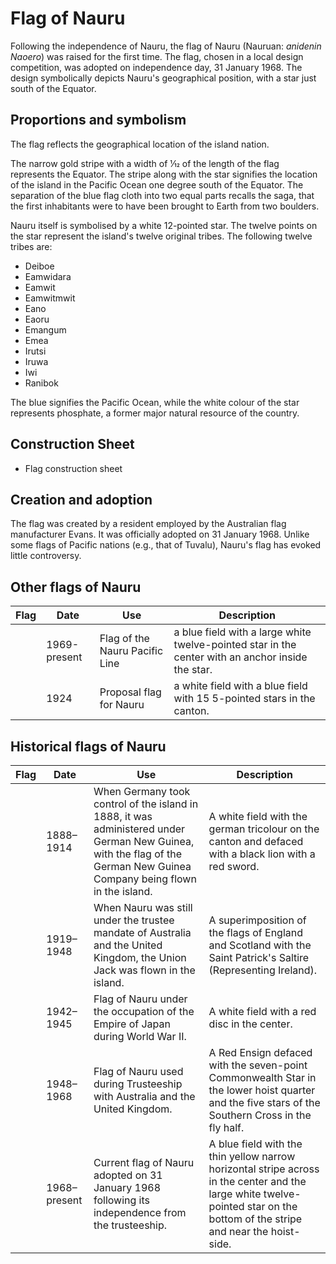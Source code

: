 # Flag of Nauru

Following the independence of Nauru, the flag of Nauru (Nauruan: *anidenin Naoero*) was raised for the first time. The flag, chosen in a local design competition, was adopted on independence day, 31 January 1968. The design symbolically depicts Nauru's geographical position, with a star just south of the Equator.

## Proportions and symbolism

The flag reflects the geographical location of the island nation.

The narrow gold stripe with a width of 1⁄12 of the length of the flag represents the Equator. The stripe along with the star signifies the location of the island in the Pacific Ocean one degree south of the Equator. The separation of the blue flag cloth into two equal parts recalls the saga, that the first inhabitants were to have been brought to Earth from two boulders.

Nauru itself is symbolised by a white 12-pointed star. The twelve points on the star represent the island's twelve original tribes. The following twelve tribes are:

- Deiboe
- Eamwidara
- Eamwit
- Eamwitmwit
- Eano
- Eaoru
- Emangum
- Emea
- Irutsi
- Iruwa
- Iwi
- Ranibok

The blue signifies the Pacific Ocean, while the white colour of the star represents phosphate, a former major natural resource of the country.

## Construction Sheet

- Flag construction sheet

## Creation and adoption

The flag was created by a resident employed by the Australian flag manufacturer Evans. It was officially adopted on 31 January 1968. Unlike some flags of Pacific nations (e.g., that of Tuvalu), Nauru's flag has evoked little controversy.

## Other flags of Nauru

| Flag | Date         | Use                            | Description                                                                                       |
| ---- | ------------ | ------------------------------ | ------------------------------------------------------------------------------------------------- |
|      | 1969-present | Flag of the Nauru Pacific Line | a blue field with a large white twelve-pointed star in the center with an anchor inside the star. |
|      | 1924         | Proposal flag for Nauru        | a white field with a blue field with 15 5-pointed stars in the canton.                            |

## Historical flags of Nauru

| Flag | Date         | Use                                                                                                                                                                     | Description                                                                                                                                                                  |
| ---- | ------------ | ----------------------------------------------------------------------------------------------------------------------------------------------------------------------- | ---------------------------------------------------------------------------------------------------------------------------------------------------------------------------- |
|      | 1888–1914    | When Germany took control of the island in 1888, it was administered under German New Guinea, with the flag of the German New Guinea Company being flown in the island. | A white field with the german tricolour on the canton and defaced with a black lion with a red sword.                                                                        |
|      | 1919–1948    | When Nauru was still under the trustee mandate of Australia and the United Kingdom, the Union Jack was flown in the island.                                             | A superimposition of the flags of England and Scotland with the Saint Patrick's Saltire (Representing Ireland).                                                              |
|      | 1942–1945    | Flag of Nauru under the occupation of the Empire of Japan during World War II.                                                                                          | A white field with a red disc in the center.                                                                                                                                 |
|      | 1948–1968    | Flag of Nauru used during Trusteeship with Australia and the United Kingdom.                                                                                            | A Red Ensign defaced with the seven-point Commonwealth Star in the lower hoist quarter and the five stars of the Southern Cross in the fly half.                             |
|      | 1968–present | Current flag of Nauru adopted on 31 January 1968 following its independence from the trusteeship.                                                                       | A blue field with the thin yellow narrow horizontal stripe across in the center and the large white twelve-pointed star on the bottom of the stripe and near the hoist-side. |
